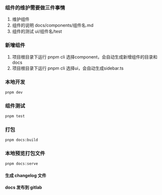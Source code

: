 ### 组件的维护需要做三件事情
1. 维护组件
2. 组件的说明 docs/components/组件名.md
3. 组件的测试 ui/组件名/test

### 新增组件
1. 项目根目录下运行 pnpm cli 选择component，会自动生成新增组件的目录和docs
2. 项目根目录下运行 pnpm cli 选择ui，会自动生成sidebar.ts

### 本地开发
```sh
pnpm dev
```

### 组件测试
```sh
pnpm test
```

### 打包
```sh
pnpm docs:build
```

### 本地预览打包文件
```sh
pnpm docs:serve
```

#### 生成 changelog 文件
#### docs 发布到 gitlab
